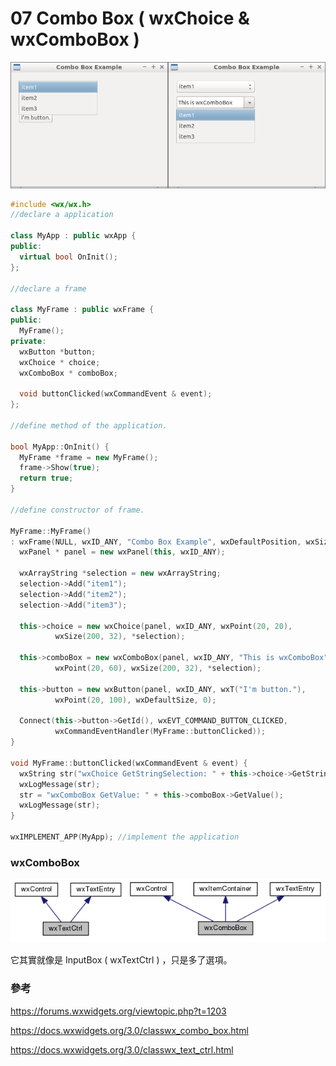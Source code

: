07 Combo Box ( wxChoice & wxComboBox )
===

![](./img/07_00.png)

```c++
#include <wx/wx.h>
//declare a application

class MyApp : public wxApp {
public:
  virtual bool OnInit();
};

//declare a frame

class MyFrame : public wxFrame {
public:
  MyFrame();
private:
  wxButton *button;
  wxChoice * choice;
  wxComboBox * comboBox;

  void buttonClicked(wxCommandEvent & event);
};

//define method of the application.

bool MyApp::OnInit() {
  MyFrame *frame = new MyFrame();
  frame->Show(true);
  return true;
}

//define constructor of frame.

MyFrame::MyFrame()
: wxFrame(NULL, wxID_ANY, "Combo Box Example", wxDefaultPosition, wxSize(400, 320)) {
  wxPanel * panel = new wxPanel(this, wxID_ANY);

  wxArrayString *selection = new wxArrayString;
  selection->Add("item1");
  selection->Add("item2");
  selection->Add("item3");

  this->choice = new wxChoice(panel, wxID_ANY, wxPoint(20, 20),
          wxSize(200, 32), *selection);

  this->comboBox = new wxComboBox(panel, wxID_ANY, "This is wxComboBox",
          wxPoint(20, 60), wxSize(200, 32), *selection);

  this->button = new wxButton(panel, wxID_ANY, wxT("I'm button."),
          wxPoint(20, 100), wxDefaultSize, 0);

  Connect(this->button->GetId(), wxEVT_COMMAND_BUTTON_CLICKED,
          wxCommandEventHandler(MyFrame::buttonClicked));
}

void MyFrame::buttonClicked(wxCommandEvent & event) {
  wxString str("wxChoice GetStringSelection: " + this->choice->GetStringSelection());
  wxLogMessage(str);
  str = "wxComboBox GetValue: " + this->comboBox->GetValue();
  wxLogMessage(str);
}

wxIMPLEMENT_APP(MyApp); //implement the application
```



### wxComboBox

![](./img/07_01.png)

它其實就像是 InputBox ( wxTextCtrl  ) ，只是多了選項。



### 參考

https://forums.wxwidgets.org/viewtopic.php?t=1203

https://docs.wxwidgets.org/3.0/classwx_combo_box.html

https://docs.wxwidgets.org/3.0/classwx_text_ctrl.html